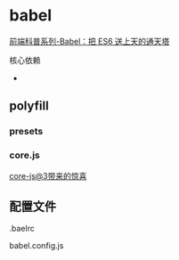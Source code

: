 # babel

[前端科普系列-Babel：把 ES6 送上天的通天塔](https://zhuanlan.zhihu.com/p/129089156)

核心依赖

- 



## polyfill

### presets

### core.js

[core-js@3带来的惊喜](https://www.cnblogs.com/sefaultment/p/11631314.html)



## 配置文件

.baelrc

babel.config.js

